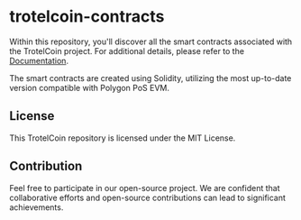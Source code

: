 # trotelcoin-contracts

Within this repository, you'll discover all the smart contracts associated with the TrotelCoin project. For additional details, please refer to the [Documentation](https://docs.trotelcoin.com).

The smart contracts are created using Solidity, utilizing the most up-to-date version compatible with Polygon PoS EVM.

## License

This TrotelCoin repository is licensed under the MIT License.

## Contribution

Feel free to participate in our open-source project. We are confident that collaborative efforts and open-source contributions can lead to significant achievements.
